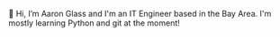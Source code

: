  👋 Hi, I’m Aaron Glass and I'm an IT Engineer based in the Bay Area. I'm mostly learning Python and git at the moment!
